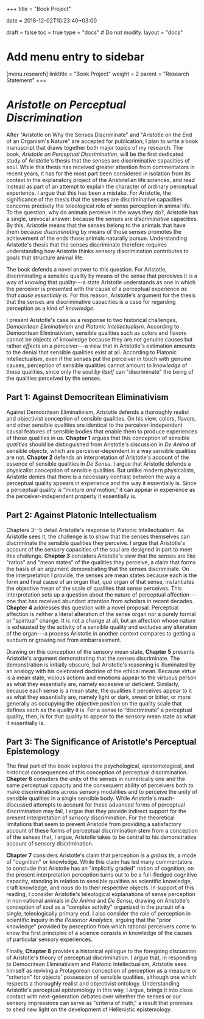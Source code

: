 +++
title = "Book Project"

date = 2018-12-02T10:23:40+03:00

draft = false
toc = true
type = "docs"  # Do not modify.
layout = "docs"

# Add menu entry to sidebar
[menu.research]
  linktitle = "Book Project"
  weight = 2
  parent = "Research Statement"
+++

# _Aristotle on Perceptual Discrimination_

After "Aristotle on Why the Senses Discriminate" and "Aristotle on the End of an Organism's Nature" are accepted for publication, I plan to write a book manuscript that draws together both major topics of my research. The book, _Aristotle on Perceptual Discrimination_, will be the first dedicated study of Aristotle's thesis that the senses are discriminative capacities of soul. While this thesis has received greater attention from commentators in recent years, it has for the most part been considered in isolation from its context in the explanatory project of the Aristotelian life sciences, and read instead as part of an attempt to explain the character of ordinary perceptual experience. I argue that this has been a mistake. For Aristotle, the significance of the thesis that the senses are discriminative capacities concerns precisely the teleological role of sense perception in animal life. To the question, why do animals perceive in the ways they do?, Aristotle has a single, univocal answer: because the senses are _discriminative_ capacities. By this, Aristotle means that the senses belong to the animals that have them because _discriminating_ by means of those senses promotes the achievement of the ends those animals naturally pursue. Understanding Aristotle's thesis that the senses discriminate therefore requires understanding how Aristotle thinks sensory discrimination contributes to goals that structure animal life.

The book defends a novel answer to this question. For Aristotle, discriminating a sensible quality by means of the sense that perceives it is a way of _knowing_ that quality---a state Aristotle understands as one in which the perceiver is presented with the cause of a perceptual experience _as that cause essentially is_. For this reason, Aristotle's argument for the thesis that the senses are discriminative capacities is a case for regarding perception as a kind of _knowledge_.

<!-- Need paragraph here on historical significance of A's theory on this interpretation  -->

I present Aristotle's case as a response to two historical challenges, _Democritean Eliminativism_ and _Platonic Intellectualism_. According to Democritean Eliminativism, sensible qualities such as colors and flavors cannot be objects of knowledge because they are not genuine causes but rather _effects_ on a perceiver---a view that in Aristotle's estimation amounts to the denial that sensible qualities exist at all. According to Platonic Intellectualism, even if the senses put the perceiver in touch with genuine causes, perception of sensible qualities cannot amount to _knowledge_ of these qualities, since only the soul _by itself_ can "discriminate" the being of the qualities perceived by the senses.

## Part 1: Against Democritean Eliminativism

Against Democritean Eliminativism, Aristotle defends a thoroughly realist and objectivist conception of sensible qualities. On his view, colors, flavors, and other sensible qualities are identical to the perceiver-independent causal features of sensible bodies that enable them to produce experiences of those qualities in us. **Chapter 1** argues that this conception of sensible _qualities_ should be distinguished from Aristotle's discussion in _De Anima_ of sensible _objects_, which are perceiver-dependent in a way sensible qualities are not. **Chapter 2** defends an interpretation of Aristotle's account of the essence of sensible qualities in _De Sensu_. I argue that Aristotle defends a physicalist conception of sensible qualities. But unlike modern physicalists, Aristotle denies that there is a necessary contrast between the way a perceptual quality appears in experience and the way it essentially is. Since a perceptual quality is “mixture _and_ motion,” it can appear in experience as the perceiver-independent property it essentially is.

## Part 2: Against Platonic Intellectualism

Chapters 3--5 detail Aristotle's response to Platonic Intellectualism. As Aristotle sees it, the challenge is to show that the senses themselves can discriminate the sensible qualities they perceive. I argue that Aristotle's account of the sensory capacities of the soul are designed in part to meet this challenge. **Chapter 3** considers Aristotle's view that the senses are like "ratios" and "mean states" of the qualities they perceive, a claim that forms the basis of an argument demonstrating that the senses discriminate. On the interpretation I provide, the senses are mean states because each is the form and final cause of an organ that, _qua_ organ of that sense, instantiates the objective mean of the scale of qualities that sense perceives. This interpretation sets up a question about the nature of perceptual affection---one that has received abundant attention from scholars in recent decades. **Chapter 4** addresses this question with a novel proposal. Perceptual affection is neither a literal alteration of the sense organ nor a purely formal or "spiritual" change. It is not a change at all, but an affection whose nature is exhausted by the activity of a sensible quality and excludes any alteration of the organ---a process Aristotle in another context compares to getting a sunburn or growing red from embarrassment.

Drawing on this conception of the sensory mean state, **Chapter 5** presents Aristotle's argument demonstrating that the senses discriminate. The demonstration is initially obscure, but Aristotle's reasoning is illuminated by an analogy with his celebrated doctrine of the ethical mean. Because virtue is a mean state, vicious actions and emotions appear to the virtuous person as what they essentially are, namely excessive or deficient. Similarly, because each sense is a mean state, the qualities it perceives appear to it as what they essentially are, namely light or dark, sweet or bitter, or more generally as occupying the objective position on the quality scale that defines each as the quality it is. For a sense to “discriminate” a perceptual quality, then, is for that quality to appear to the _sensory_ mean state as what it essentially is.

## Part 3: The Significance of Aristotle's Perceptual Epistemology

The final part of the book explores the psychological, epistemological, and historical consequences of this conception of perceptual discrimination. **Chapter 6** considers the unity of the senses in numerically one and the same perceptual capacity and the consequent ability of perceivers both to make discriminations across sensory modalities and to perceive the unity of sensible qualities in a single sensible body. While Aristotle's much-discussed attempts to account for these advanced forms of perceptual discrimination may fail, I argue that they provide indirect support for the present interpretation of _sensory_ discrimination. For the theoretical limitations that seem to prevent Aristotle from providing a satisfactory account of these forms of perceptual discrimination stem from a conception of the senses that, I argue, Aristotle takes to be central to his demonstrative account of sensory discrimination.

**Chapter 7** considers Aristotle's claim that perception is a _gnôsis tis_, a mode of "cognition" or knowledge. While this claim has led many commentators to conclude that Aristotle has an "implicitly graded" notion of cognition, on the present interpretation perception turns out to be a full-fledged cognitive capacity, standing in relation to sensible qualities as scientific knowledge, craft knowledge, and _nous_ do to their respective objects. In support of this reading, I consider Aristotle's teleological explanations of sense perception in non-rational animals in _De Anima_ and _De Sensu_, drawing on Aristotle's conception of soul as a "complex activity" organized in the pursuit of a single, teleologically primary end. I also consider the role of perception in scientific inquiry in the _Posterior Analytics_, arguing that the "prior knowledge" provided by perception from which rational perceivers come to know the first principles of a science consists in knowledge of the causes of particular sensory experiences.

Finally, **Chapter 8** provides a historical epilogue to the foregoing discussion of Aristotle's theory of perceptual discrimination. I argue that, in responding to Democritean Eliminativism and Platonic Intellectualism, Aristotle sees himself as reviving a Protagorean conception of perception as a measure or "criterion" for objects' possession of sensible qualities, although one which respects a thoroughly realist and objectivist ontology. Understanding Aristotle's perceptual epistemology in this way, I argue, brings it into close contact with next-generation debates over whether the senses or our sensory impressions can serve as "criteria of truth," a result that promises to shed new light on the development of Hellenistic epistemology.
